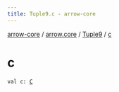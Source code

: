 ```yaml
---
title: Tuple9.c - arrow-core
---
```


[arrow-core](../../index.html) / [arrow.core](../index.html) / [Tuple9](index.html) / [c](./c.html)

# c

`val c: `[`C`](index.html#C)